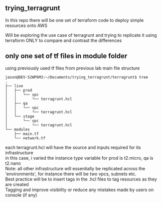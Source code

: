 ## trying_terragrunt

In this repo there will be one set of terraform code to deploy simple resources onto AWS  

Will be exploring the use case of terragrunt and trying to replicate it using terraform ONLY to compare and contrast the differences  

## only one set of tf files in module folder  
using previously used tf files from previous lab
main file structure
```
jason@DEV-52WP6M3:~/Documents/trying_terragrunt/terragrunt$ tree
.
├── live
│   ├── prod
│   │   └── vpc
│   │       └── terragrunt.hcl
│   ├── qa
│   │   └── vpc
│   │       └── terragrunt.hcl
│   └── stage
│       └── vpc
│           └── terragrunt.hcl
└── modules
    ├── main.tf
    └── network.tf
```
each terragrunt.hcl will have the source and inputs required for its infrastructure  
in this case, i varied the instance type variable
for prod is t2.micro, qa is t2.nano  
Note: all other infrastructure will essentially be replicated across the 'environments', for instance there will be two vpcs, subnets etc.  
Best practice will be to insert tags in the .hcl files to tag resources as they are created  
Tagging and improve visibility or reduce any mistakes made by users on console (if any)